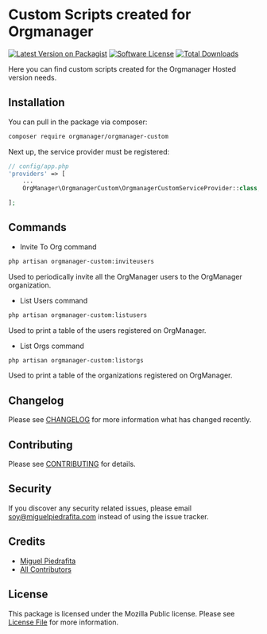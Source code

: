 # Custom Scripts created for Orgmanager

[![Latest Version on Packagist](https://img.shields.io/packagist/v/orgmanager/orgmanager-custom.svg?style=flat-square)](https://packagist.org/packages/orgmanager/orgmanager-custom)
[![Software License](https://img.shields.io/badge/license-AGPLv3-blue.svg?style=flat-square)](LICENSE.md)
[![Total Downloads](https://img.shields.io/packagist/dt/orgmanager/orgmanager-custom.svg?style=flat-square)](https://packagist.org/packages/orgmanager/orgmanager-custom)

Here you can find custom scripts created for the Orgmanager Hosted version needs.

## Installation

You can pull in the package via composer:

``` bash
composer require orgmanager/orgmanager-custom
```

Next up, the service provider must be registered:

```php
// config/app.php
'providers' => [
    ...
    OrgManager\OrgmanagerCustom\OrgmanagerCustomServiceProvider::class,

];
```
## Commands

- Invite To Org command

```sh
php artisan orgmanager-custom:inviteusers
```
Used to periodically invite all the OrgManager users to the OrgManager organization.

- List Users command

```sh
php artisan orgmanager-custom:listusers
```
Used to print a table of the users registered on OrgManager.

- List Orgs command

```sh
php artisan orgmanager-custom:listorgs
```
Used to print a table of the organizations registered on OrgManager.


## Changelog

Please see [CHANGELOG](CHANGELOG.md) for more information what has changed recently.

## Contributing

Please see [CONTRIBUTING](CONTRIBUTING.md) for details.

## Security

If you discover any security related issues, please email soy@miguelpiedrafita.com instead of using the issue tracker.

## Credits

- [Miguel Piedrafita](https://github.com/m1guelpf)
- [All Contributors](../../contributors)

## License

This package is licensed under the Mozilla Public license. Please see [License File](LICENSE.md) for more information.
